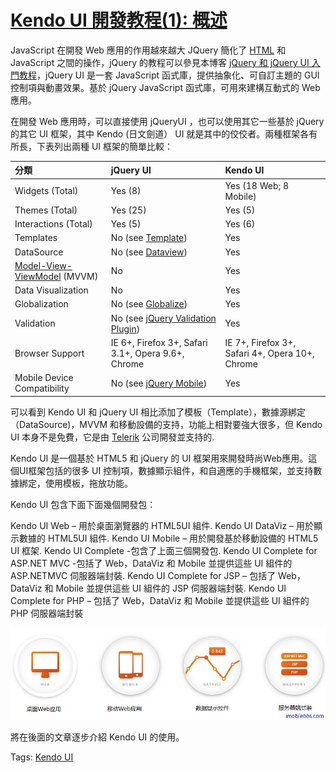 # [Kendo UI 開發教程(1): 概述](http://www.imobilebbs.com/wordpress/archives/4576)

JavaScript 在開發 Web 應用的作用越來越大 JQuery 簡化了 [HTML](http://zh.wikipedia.org/wiki/HTML) 和 JavaScript 之間的操作，jQuery 的教程可以參見本博客 [jQuery 和 jQuery UI 入門教程](http://www.imobilebbs.com/wordpress/archives/4312)，jQuery UI 是一套 JavaScript 函式庫，提供抽象化、可自訂主題的 GUI 控制項與動畫效果。基於 jQuery JavaScript 函式庫，可用來建構互動式的 Web 應用。

在開發 Web 應用時，可以直接使用 jQueryUI ，也可以使用其它一些基於 jQuery 的其它 UI 框架，其中 Kendo (日文劍道） UI 就是其中的佼佼者。兩種框架各有所長，下表列出兩種 UI 框架的簡單比較：


| 分類           | jQuery UI          | Kendo UI  |  
|:----------------- |:--------------- |:---------- |  
| Widgets (Total)  | Yes (8) | Yes (18 Web; 8 Mobile) |  
| Themes (Total)      | Yes (25)     |   Yes (5) |  
| Interactions (Total) | Yes (5)   |    Yes (6) |  
| Templates            | No (see [Template](http://wiki.jqueryui.com/w/page/37898666/Template))| Yes |  
| DataSource           | No (see [Dataview](http://wiki.jqueryui.com/w/page/47179141/Dataview))| Yes |     
|[Model-View-ViewModel](http://en.wikipedia.org/wiki/Model_View_ViewModel) (MVVM)| No |  Yes|  
| Data Visualization  | No | Yes |
| Globalization    |  No (see [Globalize](http://wiki.jqueryui.com/w/page/39118647/Globalize))| Yes |     
| Validation    | No (see [jQuery Validation Plugin](http://docs.jquery.com/Plugins/Validation)) | Yes |  
| Browser Support | IE 6+, Firefox 3+, Safari 3.1+, Opera 9.6+, Chrome | IE 7+, Firefox 3+, Safari 4+, Opera 10+, Chrome|  
| Mobile Device Compatibility | No (see [jQuery Mobile](http://jquerymobile.com/))| Yes |

可以看到 Kendo UI 和 jQuery UI 相比添加了模板（Template），數據源綁定（DataSource)，MVVM 和移動設備的支持，功能上相對要強大很多，但 Kendo UI 本身不是免費，它是由 [Telerik](http://www.telerik.com/) 公司開發並支持的.

Kendo UI 是一個基於 HTML5 和 jQuery 的 UI 框架用來開發時尚Web應用。這個UI框架包括的很多 UI 控制項，數據顯示組件，和自適應的手機框架，並支持數據綁定，使用模板，拖放功能。

Kendo UI 包含下面下面幾個開發包：

Kendo UI Web – 用於桌面瀏覽器的 HTML5UI 組件.
Kendo UI DataViz – 用於顯示數據的 HTML5UI 組件.
Kendo UI Mobile – 用於開發基於移動設備的 HTML5 UI 框架.
Kendo UI Complete -包含了上面三個開發包.
Kendo UI Complete for ASP.NET MVC -包括了 Web，DataViz 和 Mobile 並提供這些 UI 組件的 ASP.NETMVC 伺服器端封裝.
Kendo UI Complete for JSP – 包括了 Web，DataViz 和 Mobile 並提供這些 UI 組件的 JSP 伺服器端封裝.
Kendo UI Complete for PHP – 包括了 Web，DataViz 和 Mobile 並提供這些 UI 組件的 PHP 伺服器端封裝
 
![](images/7.jpg)

將在後面的文章逐步介紹 Kendo UI 的使用。

Tags: [Kendo UI](http://www.imobilebbs.com/wordpress/archives/tag/kendo-ui)


